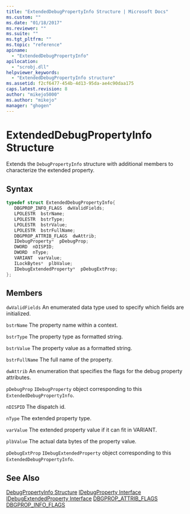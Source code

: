 ```yaml
---
title: "ExtendedDebugPropertyInfo Structure | Microsoft Docs"
ms.custom: ""
ms.date: "01/18/2017"
ms.reviewer: ""
ms.suite: ""
ms.tgt_pltfrm: ""
ms.topic: "reference"
apiname:
  - "ExtendedDebugPropertyInfo"
apilocation:
  - "scrobj.dll"
helpviewer_keywords:
  - "ExtendedDebugPropertyInfo structure"
ms.assetid: f2cf6477-454b-4d13-95da-ae4c90daa175
caps.latest.revision: 8
author: "mikejo5000"
ms.author: "mikejo"
manager: "ghogen"
---
```

# ExtendedDebugPropertyInfo Structure
Extends the `DebugPropertyInfo` structure with additional members to characterize the extended property.

## Syntax

```cpp
typedef struct ExtendedDebugPropertyInfo{
   DBGPROP_INFO_FLAGS  dwValidFields;
   LPOLESTR  bstrName;
   LPOLESTR  bstrType;
   LPOLESTR  bstrValue;
   LPOLESTR  bstrFullName;
   DBGPROP_ATTRIB_FLAGS  dwAttrib;
   IDebugProperty*  pDebugProp;
   DWORD  nDISPID;
   DWORD  nType;
   VARIANT  varValue;
   ILockBytes*  plbValue;
   IDebugExtendedProperty*  pDebugExtProp;
};
```

## Members
 `dwValidFields`
 An enumerated data type used to specify which fields are initialized.

 `bstrName`
 The property name within a context.

 `bstrType`
 The property type as formatted string.

 `bstrValue`
 The property value as a formatted string.

 `bstrFullName`
 The full name of the property.

 `dwAttrib`
 An enumeration that specifies the flags for the debug property attributes.

 `pDebugProp`
 `IDebugProperty` object corresponding to this `ExtendedDebugPropertyInfo`.

 `nDISPID`
 The dispatch id.

 `nType`
 The extended property type.

 `varValue`
 The extended property value if it can fit in VARIANT.

 `plbValue`
 The actual data bytes of the property value.

 `pDebugExtProp`
 `IDebugExtendedProperty` object corresponding to this `ExtendedDebugPropertyInfo`.

## See Also
 [DebugPropertyInfo Structure](../../winscript/reference/debugpropertyinfo-structure.md)
 [IDebugProperty Interface](../../winscript/reference/idebugproperty-interface.md)
 [IDebugExtendedProperty Interface](../../winscript/reference/idebugextendedproperty-interface.md)
 [DBGPROP_ATTRIB_FLAGS](../../winscript/reference/dbgprop-attrib-flags.md)
 [DBGPROP_INFO_FLAGS](../../winscript/reference/dbgprop-info-flags.md)